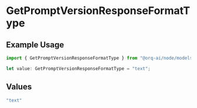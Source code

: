 # GetPromptVersionResponseFormatType

## Example Usage

```typescript
import { GetPromptVersionResponseFormatType } from "@orq-ai/node/models/operations";

let value: GetPromptVersionResponseFormatType = "text";
```

## Values

```typescript
"text"
```